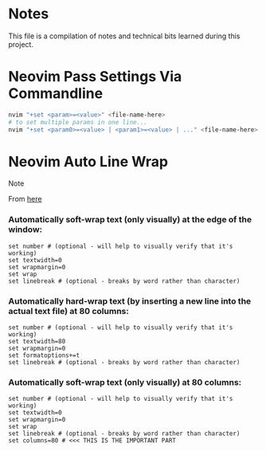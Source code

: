 # Notes

This file is a compilation of notes and technical bits learned during this project.

# Neovim Pass Settings Via Commandline

```bash
nvim "+set <param>=<value>" <file-name-here>
# to set multiple params in one line...
nvim "+set <param0>=<value> | <param1>=<value> | ..." <file-name-here>
```



# Neovim Auto Line Wrap

> [!NOTE]
> From [here](https://stackoverflow.com/questions/36950231/auto-wrap-lines-in-vim-without-inserting-newlines)
### Automatically soft-wrap text (only visually) at the edge of the window:

```vim
set number # (optional - will help to visually verify that it's working)
set textwidth=0
set wrapmargin=0
set wrap
set linebreak # (optional - breaks by word rather than character)
```

### Automatically hard-wrap text (by inserting a new line into the actual text file) at 80 columns:
```vim
set number # (optional - will help to visually verify that it's working)
set textwidth=80
set wrapmargin=0
set formatoptions+=t
set linebreak # (optional - breaks by word rather than character)
```
### Automatically soft-wrap text (only visually) at 80 columns:
```vim
set number # (optional - will help to visually verify that it's working)
set textwidth=0
set wrapmargin=0
set wrap
set linebreak # (optional - breaks by word rather than character)
set columns=80 # <<< THIS IS THE IMPORTANT PART
```
